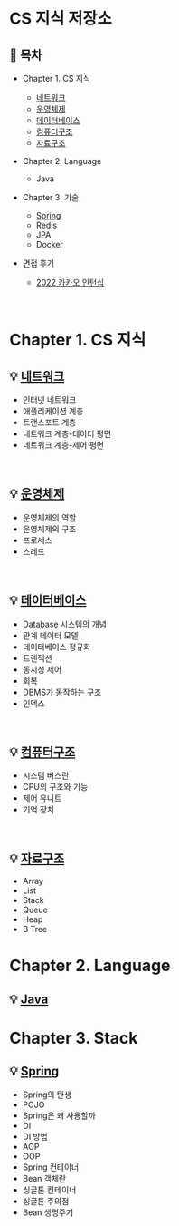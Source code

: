 # CS 지식 저장소

## :memo: 목차

- Chapter 1. CS 지식
  - [네트워크](https://github.com/jojaeng2/Preparing-for-the-interview/tree/main/CS/Network)
  - [운영체제](https://github.com/jojaeng2/Preparing-for-the-interview/tree/main/CS/OperatingSystem)
  - [데이터베이스](https://github.com/jojaeng2/Preparing-for-the-interview/tree/main/CS/Database)
  - [컴퓨터구조](https://github.com/jojaeng2/Preparing-for-the-interview/tree/main/CS/ComputerStructure)
  - [자료구조](https://github.com/jojaeng2/Preparing-for-the-interview/tree/main/CS/DataStructure)
- Chapter 2. Language
  - Java
- Chapter 3. 기술
  - [Spring](https://github.com/jojaeng2/For-the-interview/tree/main/stack/spring)
  - Redis
  - JPA
  - Docker

- 면접 후기
  - [2022 카카오 인턴십](https://blog.naver.com/ds4ouj/222767468397)
  

</br>

# Chapter 1. CS 지식
## :bulb: [네트워크](https://github.com/jojaeng2/Preparing-for-the-interview/tree/main/CS/Network)
  - 인터넷 네트워크
  - 애플리케이션 계층
  - 트랜스포트 계층
  - 네트워크 계층-데이터 평면
  - 네트워크 계층-제어 평면


</br>

## :bulb: [운영체제](https://github.com/jojaeng2/Preparing-for-the-interview/tree/main/CS/OperatingSystem)
  - 운영체제의 역할
  - 운영체제의 구조
  - 프로세스
  - 스레드


</br>

## :bulb: [데이터베이스](https://github.com/jojaeng2/Preparing-for-the-interview/tree/main/CS/Database)
  - Database 시스템의 개념
  - 관계 데이터 모델
  - 데이터베이스 정규화
  - 트랜잭션
  - 동시성 제어
  - 회복
  - DBMS가 동작하는 구조
  - 인덱스

</br>

## :bulb: [컴퓨터구조](https://github.com/jojaeng2/Preparing-for-the-interview/tree/main/CS/ComputerStructure)  
  - 시스템 버스란
  - CPU의 구조와 기능
  - 제어 유니트
  - 기억 장치

</br>

## :bulb: [자료구조](https://github.com/jojaeng2/Preparing-for-the-interview/tree/main/CS/DataStructure)
  - Array
  - List
  - Stack
  - Queue
  - Heap
  - B Tree


# Chapter 2. Language
## :bulb: [Java](https://github.com/jojaeng2/For-the-interview/tree/main/Language/java)


# Chapter 3. Stack
## :bulb: [Spring](https://github.com/jojaeng2/For-the-interview/tree/main/stack/spring)
  - Spring의 탄생
  - POJO
  - Spring은 왜 사용할까
  - DI
  - DI 방법
  - AOP
  - OOP
  - Spring 컨테이너
  - Bean 객체란
  - 싱글톤 컨테이너
  - 싱글톤 주의점
  - Bean 생명주기
